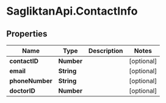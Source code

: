 # SagliktanApi.ContactInfo

## Properties

Name | Type | Description | Notes
------------ | ------------- | ------------- | -------------
**contactID** | **Number** |  | [optional] 
**email** | **String** |  | [optional] 
**phoneNumber** | **String** |  | [optional] 
**doctorID** | **Number** |  | [optional] 


